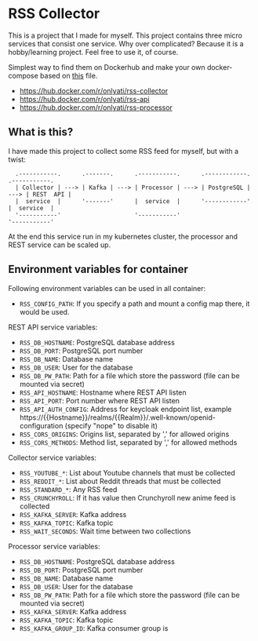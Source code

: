 # RSS Collector

This is a project that I made for myself. This project contains three micro services that consist one service.
Why over complicated? Because it is a hobby/learning project. Feel free to use it, of course.

Simplest way to find them on Dockerhub and make your own docker-compose based on [this](https://github.com/onlyati/rss-collector/blob/main/docker-compose.yaml) file.
- https://hub.docker.com/r/onlyati/rss-collector
- https://hub.docker.com/r/onlyati/rss-api
- https://hub.docker.com/r/onlyati/rss-processor

## What is this?

I have made this project to collect some RSS feed for myself, but with a twist:
```
  .-----------.      .-------.      .-----------.      .------------.      .-----------.
  | Collector | ---> | Kafka | ---> | Processor | ---> | PostgreSQL | ---> | REST  API |
  |  service  |      '-------'      |  service  |      '------------'      |  service  |
  '-----------'                     '-----------'                          '-----------'
```

At the end this service run in my kubernetes cluster, the processor and REST service can be scaled up.

## Environment variables for container

Following environment variables can be used in all container:
- `RSS_CONFIG_PATH`: If you specify a path and mount a config map there, it would be used.

REST API service variables:
- `RSS_DB_HOSTNAME`: PostgreSQL database address
- `RSS_DB_PORT`: PostgreSQL port number
- `RSS_DB_NAME`: Database name
- `RSS_DB_USER`: User for the database
- `RSS_DB_PW_PATH`: Path for a file which store the password (file can be mounted via secret)
- `RSS_API_HOSTNAME`: Hostname where REST API listen
- `RSS_API_PORT`: Port number where REST API listen
- `RSS_API_AUTH_CONFIG`: Address for keycloak endpoint list, example https://{{Hostname}}/realms/{{Realm}}/.well-known/openid-configuration (specify "nope" to disable it)
- `RSS_CORS_ORIGINS`: Origins list, separated by ',' for allowed origins
- `RSS_CORS_METHODS`: Method list, separated by ',' for allowed methods

Collector service variables:
- `RSS_YOUTUBE_*`: List about Youtube channels that must be collected
- `RSS_REDDIT_*`: List about Reddit threads that must be collected
- `RSS_STANDARD_*`: Any RSS feed
- `RSS_CRUNCHYROLL`: If it has value then Crunchyroll new anime feed is collected
- `RSS_KAFKA_SERVER`: Kafka address
- `RSS_KAFKA_TOPIC`: Kafka topic
- `RSS_WAIT_SECONDS`: Wait time between two collections

Processor service variables:
- `RSS_DB_HOSTNAME`: PostgreSQL database address
- `RSS_DB_PORT`: PostgreSQL port number
- `RSS_DB_NAME`: Database name
- `RSS_DB_USER`: User for the database
- `RSS_DB_PW_PATH`: Path for a file which store the password (file can be mounted via secret)
- `RSS_KAFKA_SERVER`: Kafka address
- `RSS_KAFKA_TOPIC`: Kafka topic
- `RSS_KAFKA_GROUP_ID`: Kafka consumer group is
